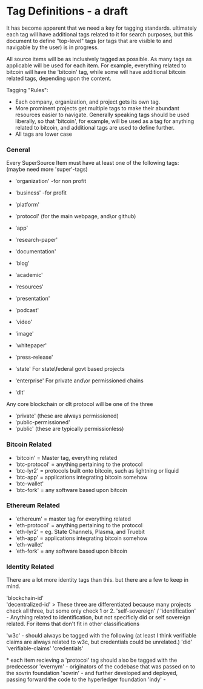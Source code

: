 # Tag Definitions - a draft

It has become apparent that we need a key for tagging standards. ultimately each tag will have additional tags related to it for search purposes, but this document to define "top-level" tags (or tags that are visible to and navigable by the user) is in progress. 

All source items will be as inclusively tagged as possible. As many tags as applicable will be used for each item. For example, everything related to bitcoin will have the 'bitcoin' tag, while some will have additional bitcoin related tags, depending upon the content.

Tagging "Rules":
* Each company, organization, and project gets its own tag.
* More prominent projects get multiple tags to make their abundant resources easier to navigate.
Generally speaking tags should be used liberally, so that 'bitcoin', for example, will be used as a tag for anything related to bitcoin, and additional tags are used to define further.
* All tags are lower case

### General

Every SuperSource Item must have at least one of the following tags: (maybe need more 'super'-tags)
* 'organization' -for non profit
* 'business' -for profit
* 'platform'
* 'protocol' (for the main webpage, and\or github)
* 'app'
* 'research-paper'
* 'documentation'
* 'blog'
* 'academic'
* 'resources'
* 'presentation'
* 'podcast'
* 'video'
* 'image'
* 'whitepaper'
* 'press-release'


* 'state'  For state\federal govt based projects
* 'enterprise' For private and\or permissioned chains
* 'dlt'


Any core blockchain or dlt protocol will be one of the three
* 'private' (these are always permissioned)
* 'public-permissioned'
* 'public' (these are typically permissionless)

### Bitcoin Related

* 'bitcoin' = Master tag, everything related
* 'btc-protocol' = anything pertaining to the protocol
* 'btc-lyr2' = protocols built onto bitcoin, such as lightning or liquid
* 'btc-app' = applications integrating bitcoin somehow
* 'btc-wallet'
* 'btc-fork' = any software based upon bitcoin


### Ethereum Related

* 'ethereum' = master tag for everything related
* 'eth-protocol' = anything pertaining to the protocol
* 'eth-lyr2' = eg. State Channels, Plasma, and Truebit
* 'eth-app' = applications integrating bitcoin somehow
* 'eth-wallet'
* 'eth-fork' = any software based upon bitcoin


### Identity Related
There are a lot more identity tags than this. but there are a few to keep in mind.

'blockchain-id'    \
'decentralized-id'  > These three are differentiated because many projects check all three, but some only check 1 or 2.
'self-sovereign'   /
'identification'  - Anything related to identification, but not specificly did or self sovereign related. For items that don't fit in other classifications

'w3c' - should always be tagged with the following 
(at least I think verifiable claims are always related to w3c, but credentials could be unrelated.)
'did'
'verifiable-claims'
'credentials'

\* each item recieving a 'protocol' tag should also be tagged with the predecessor
'evernym' - originators of the codebase that was passed on to the sovrin foundation
'sovrin' - and further developed and deployed, passing forward the code to the hyperledger foundation
'indy' -  


